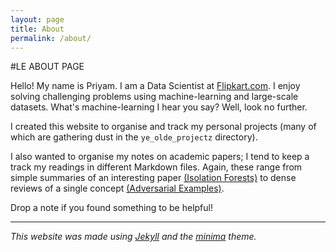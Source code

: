```yaml
---
layout: page
title: About
permalink: /about/
---
```


#LE ABOUT PAGE

Hello! My name is Priyam. I am a Data Scientist at [Flipkart.com](https://www.flipkart.com/).
I enjoy solving challenging problems using machine-learning and large-scale datasets. What's machine-learning I hear you say? Well, look no further.

I created this website to organise and track my personal projects (many of which are gathering dust in the `ye_olde_projectz` directory). 

I also wanted to organise my notes on academic papers; I tend to keep a track my readings in different Markdown files. Again, these range from simple summaries of an interesting paper [(Isolation Forests)](https://hackmd.io/s/H1ZPXOq8m) to dense reviews of a single concept [(Adversarial Examples)](https://hackmd.io/s/By8Pu47af).

Drop a note if you found something to be helpful!

---

*This website was made using [Jekyll][jekyll-organization] and the [minima](https://github.com/jekyll/minima) theme.*

[jekyll-organization]: https://github.com/jekyll
